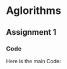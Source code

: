 # Aglorithms 
## Assignment 1


### Code
Here is the main Code:

<script src="http://gist-it.appspot.com/github/LSmith-Zenoscave/CS4050/blob/master/assign_1/quicksort.c?footer=minimal">
</script>
